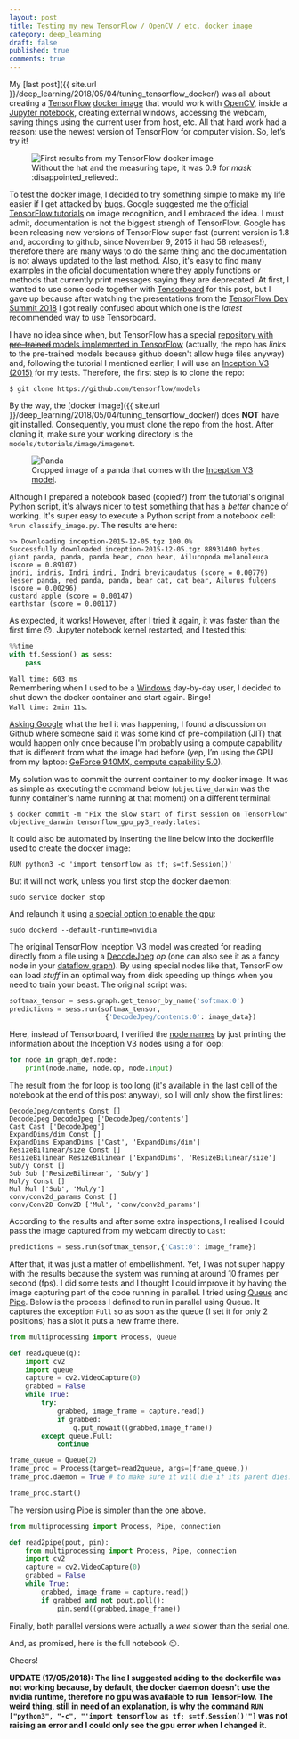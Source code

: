 ```yaml
---
layout: post
title: Testing my new TensorFlow / OpenCV / etc. docker image
category: deep_learning
draft: false
published: true
comments: true
---
```


My [last post]({{ site.url }}/deep_learning/2018/05/04/tuning_tensorflow_docker/) was all about creating a [TensorFlow](https://www.tensorflow.org/) [docker image](https://docs.docker.com/engine/reference/commandline/images/) that would work with [OpenCV](https://opencv.org/), inside a [Jupyter notebook](http://jupyter.org/), creating external windows, accessing the webcam, saving things using the current user from host, etc. All that hard work had a reason: use the newest version of TensorFlow for computer vision. So, let’s try it!  

<figure>
  <img src="{{ site.url }}/public/images/tensorflow_test.png?style=centerme" alt="First results from my TensorFlow docker image">
  <figcaption>Without the hat and the measuring tape, it was 0.9 for <i>mask</i> :disappointed_relieved:.</figcaption>
</figure>
<!--more-->

To test the docker image, I decided to try something simple to make my life easier if I get attacked by [bugs](http://villains.wikia.com/wiki/Cy-Bugs). Google suggested me the [official TensorFlow tutorials](https://www.tensorflow.org/tutorials/image_recognition) on image recognition, and I embraced the idea. I must admit, documentation is not the biggest strengh of TensorFlow. Google has been releasing new versions of TensorFlow super fast (current version is 1.8 and, according to github, since November 9, 2015 it had 58 releases!), therefore there are many ways to do the same thing and the documentation is not always updated to the last method. Also, it's easy to find many examples in the oficial documentation where they apply functions or methods that currently print messages saying they are deprecated! At first, I wanted to use some code together with [Tensorboard](https://www.youtube.com/watch?v=eBbEDRsCmv4) for this post, but I gave up because after watching the presentations from the [TensorFlow Dev Summit 2018](https://www.youtube.com/watch?v=RUougpQ6cMo&list=PLQY2H8rRoyvxjVx3zfw4vA4cvlKogyLNN) I got really confused about which one is the *latest* recommended way to use Tensorboard.

I have no idea since when, but TensorFlow has a special [repository with <s>pre-trained</s> models implemented in TensorFlow](https://github.com/tensorflow/models) (actually, the repo has *links* to the pre-trained models because github doesn't allow huge files anyway) and, following the tutorial I mentioned earlier, I will use an [Inception V3 (2015)](https://arxiv.org/abs/1512.00567) for my tests. Therefore, the first step is to clone the repo:

```
$ git clone https://github.com/tensorflow/models
```

By the way, the [docker image]({{ site.url }}/deep_learning/2018/05/04/tuning_tensorflow_docker/) does **NOT** have git installed. Consequently, you must clone the repo from the host. After cloning it, make sure your working directory is the `models/tutorials/image/imagenet`.

<figure>
  <img src="{{ site.url }}/public/images/cropped_panda.jpg?style=centerme" alt="Panda">
  <figcaption>Cropped image of a panda that comes with the <a href="http://download.tensorflow.org/models/image/imagenet/inception-2015-12-05.tgz">Inception V3 model</a>.</figcaption>
</figure>


Although I prepared a notebook based (copied?) from the tutorial's original Python script, it's always nicer to test something that has a *better* chance of working. It's super easy to execute a Python script from a notebook cell: `%run classify_image.py`. The results are here:
```
>> Downloading inception-2015-12-05.tgz 100.0%
Successfully downloaded inception-2015-12-05.tgz 88931400 bytes.
giant panda, panda, panda bear, coon bear, Ailuropoda melanoleuca (score = 0.89107)
indri, indris, Indri indri, Indri brevicaudatus (score = 0.00779)
lesser panda, red panda, panda, bear cat, cat bear, Ailurus fulgens (score = 0.00296)
custard apple (score = 0.00147)
earthstar (score = 0.00117)
```

As expected, it works! However, after I tried it again, it was faster than the first time :hushed:. Jupyter notebook kernel restarted, and I tested this:
```python
%%time
with tf.Session() as sess:
    pass
```

`Wall time: 603 ms`  
Remembering when I used to be a [Windows](https://en.wikipedia.org/wiki/Windows_7) day-by-day user, I decided to shut down the docker container and start again. Bingo!  
`Wall time: 2min 11s`.

[Asking Google](https://www.google.ca/search?q=tensorflow+cuda+slow+first+run) what the hell it was happening, I found a discussion on Github where someone said it was some kind of pre-compilation (JIT) that would happen only once because I'm probably using a compute capability that is different from what the image had before (yep, I’m using the GPU from my laptop: [GeForce 940MX, compute capability 5.0](https://en.wikipedia.org/wiki/CUDA#GPUs_supported)).

My solution was to commit the current container to my docker image. It was as simple as executing the command below (`objective_darwin` was the funny container's name running at that moment) on a different terminal:

```
$ docker commit -m "Fix the slow start of first session on TensorFlow" objective_darwin tensorflow_gpu_py3_ready:latest
```

It could also be automated by inserting the line below into the dockerfile used to create the docker image:
```
RUN python3 -c 'import tensorflow as tf; s=tf.Session()'
```

But it will not work, unless you first stop the docker daemon:
```
sudo service docker stop
```

And relaunch it using [a special option to enable the gpu](https://github.com/NVIDIA/nvidia-docker/wiki/Frequently-Asked-Questions#can-i-use-the-gpu-during-a-container-build-ie-docker-build):
```
sudo dockerd --default-runtime=nvidia
```


The original TensorFlow Inception V3 model was created for reading directly from a file using a [DecodeJpeg](https://www.tensorflow.org/api_docs/cc/class/tensorflow/ops/decode-jpeg) *op* (one can also see it as a fancy node in your [dataflow graph](https://www.tensorflow.org/programmers_guide/graphs)). By using special nodes like that, TensorFlow can load *stuff* in an optimal way from disk speeding up things when you need to train your beast. The original script was:

```python
softmax_tensor = sess.graph.get_tensor_by_name('softmax:0')
predictions = sess.run(softmax_tensor,
                        {'DecodeJpeg/contents:0': image_data})
```

Here, instead of Tensorboard, I verified the [node names](https://www.tensorflow.org/extend/tool_developers/#nodes) by just printing the information about the Inception V3 nodes using a for loop:

```python
for node in graph_def.node:
    print(node.name, node.op, node.input)
```

The result from the for loop is too long (it's available in the last cell of the notebook at the end of this post anyway), so I will only show the first lines:

```
DecodeJpeg/contents Const []
DecodeJpeg DecodeJpeg ['DecodeJpeg/contents']
Cast Cast ['DecodeJpeg']
ExpandDims/dim Const []
ExpandDims ExpandDims ['Cast', 'ExpandDims/dim']
ResizeBilinear/size Const []
ResizeBilinear ResizeBilinear ['ExpandDims', 'ResizeBilinear/size']
Sub/y Const []
Sub Sub ['ResizeBilinear', 'Sub/y']
Mul/y Const []
Mul Mul ['Sub', 'Mul/y']
conv/conv2d_params Const []
conv/Conv2D Conv2D ['Mul', 'conv/conv2d_params']
```

According to the results and after some extra inspections, I realised I could pass the image captured from my webcam directly to `Cast`:

```python
predictions = sess.run(softmax_tensor,{'Cast:0': image_frame})
```

After that, it was just a matter of embellishment. Yet, I was not super happy with the results because the system was running at around 10 frames per second (fps). I did some tests and I thought I could improve it by having the image capturing part of the code running in parallel. I tried using [Queue](https://docs.python.org/3/library/multiprocessing.html#multiprocessing.Queue) and [Pipe](https://docs.python.org/3/library/multiprocessing.html#multiprocessing.Pipe). Below is the process I defined to run in parallel using Queue. It captures the exception `Full` so as soon as the queue (I set it for only 2 positions) has a slot it puts a new frame there. 

```python
from multiprocessing import Process, Queue

def read2queue(q):
    import cv2
    import queue
    capture = cv2.VideoCapture(0)
    grabbed = False
    while True:
        try:
            grabbed, image_frame = capture.read()
            if grabbed:
                q.put_nowait((grabbed,image_frame))
        except queue.Full:
            continue

frame_queue = Queue(2)
frame_proc = Process(target=read2queue, args=(frame_queue,))
frame_proc.daemon = True # to make sure it will die if its parent dies.

frame_proc.start()
```

The version using Pipe is simpler than the one above.

```python
from multiprocessing import Process, Pipe, connection

def read2pipe(pout, pin):
    from multiprocessing import Process, Pipe, connection
    import cv2
    capture = cv2.VideoCapture(0)
    grabbed = False
    while True:
        grabbed, image_frame = capture.read()
        if grabbed and not pout.poll():
            pin.send((grabbed,image_frame))
```

Finally, both parallel versions were actually a *wee* slower than the serial one. 


And, as promised, here is the full notebook :wink:.

<script src="https://gist.github.com/ricardodeazambuja/60787de1dd2d0e9725cc501084eb8f82.js"></script>

Cheers!

**UPDATE (17/05/2018): The line I suggested adding to the dockerfile was not working because, by default, the docker daemon doesn't use the nvidia runtime, therefore no gpu was available to run TensorFlow. The weird thing, still in need of an explanation, is why the command `RUN ["python3", "-c", "'import tensorflow as tf; s=tf.Session()'"]` was not raising an error and I could only see the gpu error when I changed it.**